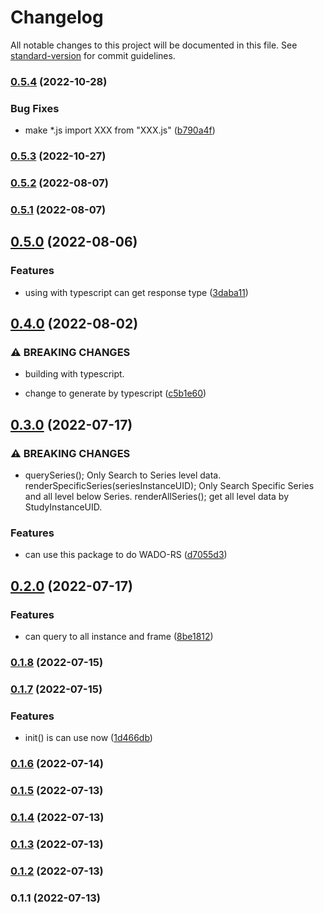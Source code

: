 # Changelog

All notable changes to this project will be documented in this file. See [standard-version](https://github.com/conventional-changelog/standard-version) for commit guidelines.

### [0.5.4](https://github.com/JieuTang/CSY-DICOMweb-WADO-RS-URI/compare/v0.5.3...v0.5.4) (2022-10-28)


### Bug Fixes

* make *.js import XXX from "XXX.js" ([b790a4f](https://github.com/JieuTang/CSY-DICOMweb-WADO-RS-URI/commit/b790a4f9fea14f66f5b3b6e0dd308f36d7abec8c))

### [0.5.3](https://github.com/JieuTang/CSY-DICOMweb-WADO-RS-URI/compare/v0.5.2...v0.5.3) (2022-10-27)

### [0.5.2](https://github.com/JieuTang/CSY-DICOMweb-WADO-RS-URI/compare/v0.5.1...v0.5.2) (2022-08-07)

### [0.5.1](https://github.com/JieuTang/CSY-DICOMweb-WADO-RS-URI/compare/v0.5.0...v0.5.1) (2022-08-07)

## [0.5.0](https://github.com/JieuTang/CSY-DICOMweb-WADO-RS-URI/compare/v0.4.0...v0.5.0) (2022-08-06)


### Features

* using with typescript can get response type ([3daba11](https://github.com/JieuTang/CSY-DICOMweb-WADO-RS-URI/commit/3daba11c94ae0e56c39e689ac3b5761596cf73fb))

## [0.4.0](https://github.com/JieuTang/CSY-DICOMweb-WADO-RS-URI/compare/v0.3.0...v0.4.0) (2022-08-02)


### ⚠ BREAKING CHANGES

* building with typescript.

* change to generate by typescript ([c5b1e60](https://github.com/JieuTang/CSY-DICOMweb-WADO-RS-URI/commit/c5b1e601d5f7e090670798356f45dbe5223d68c4))

## [0.3.0](https://github.com/JieuTang/CSY-DICOMweb-WADO-RS-URI/compare/v0.2.0...v0.3.0) (2022-07-17)


### ⚠ BREAKING CHANGES

* querySeries(); Only Search to Series level data.
renderSpecificSeries(seriesInstanceUID); Only Search Specific Series and all level below Series.
renderAllSeries(); get all level data by StudyInstanceUID.

### Features

* can use this package to do WADO-RS ([d7055d3](https://github.com/JieuTang/CSY-DICOMweb-WADO-RS-URI/commit/d7055d3be699021f8218c6ef482ab4e672b3627b))

## [0.2.0](https://github.com/JieuTang/CSY-DICOMweb-WADO-RS-URI/compare/v0.1.8...v0.2.0) (2022-07-17)


### Features

* can query to all instance and frame ([8be1812](https://github.com/JieuTang/CSY-DICOMweb-WADO-RS-URI/commit/8be18123353af1e446dbcf3cfedbbaaaa083a359))

### [0.1.8](https://github.com/JieuTang/CSY-DICOMweb-WADO-RS-URI/compare/v0.1.7...v0.1.8) (2022-07-15)

### [0.1.7](https://github.com/JieuTang/CSY-DICOMweb-WADO-RS-URI/compare/v0.1.6...v0.1.7) (2022-07-15)


### Features

* init() is can use now ([1d466db](https://github.com/JieuTang/CSY-DICOMweb-WADO-RS-URI/commit/1d466dbc01877a9704300627b7d6e62c6b438a24))

### [0.1.6](https://github.com/JieuTang/CSY-DICOMweb-WADO-RS-URI/compare/v0.1.5...v0.1.6) (2022-07-14)

### [0.1.5](https://github.com/JieuTang/CSY-DICOMweb-WADO-RS-URI/compare/v0.1.4...v0.1.5) (2022-07-13)

### [0.1.4](https://github.com/JieuTang/CSY-DICOMweb-WADO-RS-URI/compare/v0.1.3...v0.1.4) (2022-07-13)

### [0.1.3](https://github.com/JieuTang/CSY-DICOMweb-WADO-RS-URI/compare/v0.1.2...v0.1.3) (2022-07-13)

### [0.1.2](https://github.com/JieuTang/CSY-DICOMweb-WADO-RS-URI/compare/v0.1.1...v0.1.2) (2022-07-13)

### 0.1.1 (2022-07-13)
